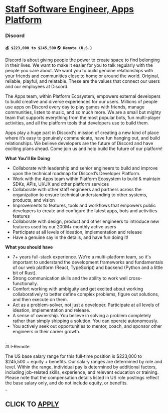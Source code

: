 # [Staff Software Engineer, Apps Platform](https://www.remotewlb.com/apply/staff-software-engineer-apps-platform)  
### Discord  
#### `💰 $223,000 to $245,500` `🌎 Remote (U.S.)`  

Discord is about giving people the power to create space to find belonging in their lives. We want to make it easier for you to talk regularly with the people you care about. We want you to build genuine relationships with your friends and communities close to home or around the world. Original, reliable, playful, and relatable. These are the values that connect our users and our employees at Discord.

The Apps team, within Platform Ecosystem, empowers external developers to build creative and diverse experiences for our users. Millions of people use apps on Discord every day to play games with friends, manage communities, listen to music, and so much more. We are a small but mighty team that supports everything from the most popular bots, fun multi-player activities, and all the platform tools that developers use to build them.

Apps play a huge part in Discord's mission of creating a new kind of place where it’s easy to genuinely communicate, have fun hanging out, and build relationships. We believe developers are the future of Discord and have exciting plans ahead. Come join us and help build the future of our platform󠀡!

**What You'll Be Doing**

  * Collaborate with leadership and senior engineers to build and improve upon the technical roadmap for Discord’s Developer Platform.
  * Work with the Apps team within Platform Ecosystem to build & maintain SDKs, APIs, UI/UX and other platform services
  * Collaborate with other staff engineers and partners across the organization to ensure technical understanding to other systems, products, and vision
  * Improvements to features, tools and workflows that empowers public developers to create and configure the latest apps, bots and activities features
  * Collaborate with design, product and other engineers to introduce new features used by our 200M+ monthly active users
  * Participate at all levels of ideation, implementation and release
  * Have a genuine say in the details, and have fun doing it!

**What you should have**

  * 7+ years full-stack experience. We're a multi-platform team, so it's important to understand the development frameworks and fundamentals of our web platform (React, TypeScript) and backend (Python and a little bit of Rust).
  * Strong communication skills and the ability to work well cross-functionally.
  * Comfort working with ambiguity and get excited about working collaboratively to better define complex problems, figure out solutions, and then execute on them.
  * Act as a problem-solver, not just a developer. Participate at all levels of ideation, implementation and release.
  * A sense of ownership. You believe in solving a problem completely rather than simply shipping a solution. You can operate autonomously.
  * You actively seek out opportunities to mentor, coach, and sponsor other engineers in their career growth.

_  
#LI-Remote  
  
The US base salary range for this full-time position is $223,000 to $245,500 + equity + benefits. Our salary ranges are determined by role and level. Within the range, individual pay is determined by additional factors, including job-related skills, experience, and relevant education or training. Please note that the compensation details listed in US role postings reflect the base salary only, and do not include equity, or benefits.  
_

  
## CLICK TO [APPLY](https://www.remotewlb.com/apply/staff-software-engineer-apps-platform)

